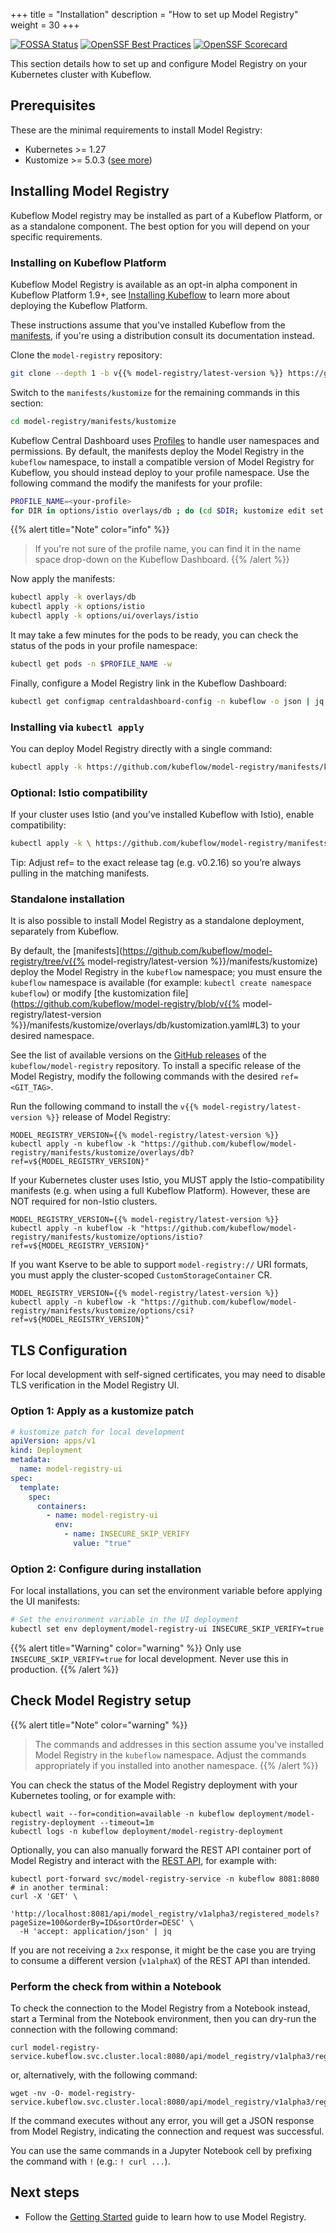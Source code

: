 +++
title = "Installation"
description = "How to set up Model Registry"
weight = 30
+++

[![FOSSA Status](https://app.fossa.com/api/projects/git%2Bgithub.com%2Fkubeflow%2Fmodel-registry.svg?type=shield&issueType=license)](https://app.fossa.com/projects/git%2Bgithub.com%2Fkubeflow%2Fmodel-registry?ref=badge_shield&issueType=license)
[![OpenSSF Best Practices](https://www.bestpractices.dev/projects/9937/badge)](https://www.bestpractices.dev/projects/9937)
[![OpenSSF Scorecard](https://api.scorecard.dev/projects/github.com/kubeflow/model-registry/badge)](https://scorecard.dev/viewer/?uri=github.com/kubeflow/model-registry)

This section details how to set up and configure Model Registry on your Kubernetes cluster with Kubeflow.

## Prerequisites

These are the minimal requirements to install Model Registry:

- Kubernetes >= 1.27
- Kustomize >= 5.0.3 ([see more](https://github.com/kubeflow/manifests/issues/2388))

<a id="model-registry-install"></a>

## Installing Model Registry

Kubeflow Model registry may be installed as part of a Kubeflow Platform, or as a standalone component.
The best option for you will depend on your specific requirements.

### Installing on Kubeflow Platform

Kubeflow Model Registry is available as an opt-in alpha component in Kubeflow Platform 1.9+, see [Installing Kubeflow](/docs/started/installing-kubeflow/) to learn more about deploying the Kubeflow Platform.

These instructions assume that you've installed Kubeflow from the [manifests](https://github.com/kubeflow/manifests/), if you're using a distribution consult its documentation instead.


Clone the `model-registry` repository:

```sh
git clone --depth 1 -b v{{% model-registry/latest-version %}} https://github.com/kubeflow/model-registry.git
```

Switch to the `manifests/kustomize` for the remaining commands in this section:

```sh
cd model-registry/manifests/kustomize
```

Kubeflow Central Dashboard uses [Profiles](/docs/components/central-dash/profiles/) to handle user namespaces and permissions. By default, the manifests deploy the Model Registry in the `kubeflow` namespace, to install a compatible version of Model Registry for Kubeflow, you should instead deploy to your profile namespace. Use the following command the modify the manifests for your profile:

```sh
PROFILE_NAME=<your-profile>
for DIR in options/istio overlays/db ; do (cd $DIR; kustomize edit set namespace $PROFILE_NAME); done
```

{{% alert title="Note" color="info" %}}
> If you're not sure of the profile name, you can find it in the name space drop-down on the Kubeflow Dashboard.
{{% /alert %}}

Now apply the manifests:

```sh
kubectl apply -k overlays/db
kubectl apply -k options/istio
kubectl apply -k options/ui/overlays/istio
```

It may take a few minutes for the pods to be ready, you can check the status of the pods in your profile namespace:

```sh
kubectl get pods -n $PROFILE_NAME -w
```

Finally, configure a Model Registry link in the Kubeflow Dashboard:

```sh
kubectl get configmap centraldashboard-config -n kubeflow -o json | jq '.data.links |= (fromjson | .menuLinks += [{"icon": "assignment", "link": "/model-registry/", "text": "Model Registry", "type": "item"}] | tojson)' | kubectl apply -f - -n kubeflow
```

### Installing via `kubectl apply`

You can deploy Model Registry directly with a single command:

```sh
kubectl apply -k https://github.com/kubeflow/model-registry/manifests/kustomize/base?ref=v0.2.16
```
### Optional: Istio compatibility

If your cluster uses Istio (and you’ve installed Kubeflow with Istio), enable compatibility:

```sh
kubectl apply -k \ https://github.com/kubeflow/model-registry/manifests/kustomize/options/istio?ref=v0.2.16
```

Tip: Adjust ref= to the exact release tag (e.g. v0.2.16) so you’re always pulling in the matching manifests.

### Standalone installation

It is also possible to install Model Registry as a standalone deployment, separately from Kubeflow.

By default, the [manifests](https://github.com/kubeflow/model-registry/tree/v{{% model-registry/latest-version %}}/manifests/kustomize) deploy the Model Registry in the `kubeflow` namespace;
you must ensure the `kubeflow` namespace is available (for example: `kubectl create namespace kubeflow`)
or modify [the kustomization file](https://github.com/kubeflow/model-registry/blob/v{{% model-registry/latest-version %}}/manifests/kustomize/overlays/db/kustomization.yaml#L3) to your desired namespace.

See the list of available versions on the [GitHub releases](https://github.com/kubeflow/model-registry/releases) of the `kubeflow/model-registry` repository. To install a specific release of the Model Registry, modify the following commands with the desired `ref=<GIT_TAG>`.

Run the following command to install the `v{{% model-registry/latest-version %}}` release of Model Registry:

```shell
MODEL_REGISTRY_VERSION={{% model-registry/latest-version %}}
kubectl apply -n kubeflow -k "https://github.com/kubeflow/model-registry/manifests/kustomize/overlays/db?ref=v${MODEL_REGISTRY_VERSION}"
```

If your Kubernetes cluster uses Istio, you MUST apply the Istio-compatibility manifests (e.g. when using a full Kubeflow Platform). However, these are NOT required for non-Istio clusters.

```shell
MODEL_REGISTRY_VERSION={{% model-registry/latest-version %}}
kubectl apply -n kubeflow -k "https://github.com/kubeflow/model-registry/manifests/kustomize/options/istio?ref=v${MODEL_REGISTRY_VERSION}"
```

If you want Kserve to be able to support `model-registry://` URI formats, you must apply the cluster-scoped `CustomStorageContainer` CR.

```shell
MODEL_REGISTRY_VERSION={{% model-registry/latest-version %}}
kubectl apply -n kubeflow -k "https://github.com/kubeflow/model-registry/manifests/kustomize/options/csi?ref=v${MODEL_REGISTRY_VERSION}"
```

## TLS Configuration

For local development with self-signed certificates, you may need to disable TLS verification in the Model Registry UI.

### Option 1: Apply as a kustomize patch

```yaml
# kustomize patch for local development
apiVersion: apps/v1
kind: Deployment
metadata:
  name: model-registry-ui
spec:
  template:
    spec:
      containers:
        - name: model-registry-ui
          env:
            - name: INSECURE_SKIP_VERIFY
              value: "true"
```

### Option 2: Configure during installation

For local installations, you can set the environment variable before applying the UI manifests:

```bash
# Set the environment variable in the UI deployment
kubectl set env deployment/model-registry-ui INSECURE_SKIP_VERIFY=true -n $PROFILE_NAME
```

{{% alert title="Warning" color="warning" %}}
Only use `INSECURE_SKIP_VERIFY=true` for local development. Never use this in production.
{{% /alert %}}

## Check Model Registry setup

{{% alert title="Note" color="warning" %}}
> The commands and addresses in this section assume you've installed
> Model Registry in the `kubeflow` namespace. Adjust the commands appropriately
> if you installed into another namespace.
{{% /alert %}}

You can check the status of the Model Registry deployment with your Kubernetes tooling, or for example with:

```shell
kubectl wait --for=condition=available -n kubeflow deployment/model-registry-deployment --timeout=1m
kubectl logs -n kubeflow deployment/model-registry-deployment
```

Optionally, you can also manually forward the REST API container port of Model Registry and interact with the [REST API](reference/rest-api),
for example with:
```shell
kubectl port-forward svc/model-registry-service -n kubeflow 8081:8080
# in another terminal:
curl -X 'GET' \
  'http://localhost:8081/api/model_registry/v1alpha3/registered_models?pageSize=100&orderBy=ID&sortOrder=DESC' \
  -H 'accept: application/json' | jq
```

If you are not receiving a `2xx` response, it might be the case you are trying to consume a different version (`v1alphaX`) of the REST API than intended.

### Perform the check from within a Notebook

To check the connection to the Model Registry from a Notebook instead, start a Terminal from the Notebook environment, then you can dry-run the connection with the following command:

```shell
curl model-registry-service.kubeflow.svc.cluster.local:8080/api/model_registry/v1alpha3/registered_models
```

or, alternatively, with the following command:

```shell
wget -nv -O- model-registry-service.kubeflow.svc.cluster.local:8080/api/model_registry/v1alpha3/registered_models
```

If the command executes without any error, you will get a JSON response from Model Registry, indicating the connection and request was successful.

You can use the same commands in a Jupyter Notebook cell by prefixing the command with `!` (e.g.: `! curl ...`).

## Next steps

- Follow the [Getting Started](getting-started.md) guide to learn how to use Model Registry.
